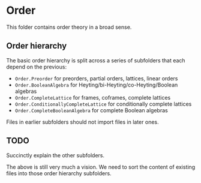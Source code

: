 # Order

This folder contains order theory in a broad sense.

## Order hierarchy

The basic order hierarchy is split across a series of subfolders that each depend on the previous:
* `Order.Preorder` for preorders, partial orders, lattices, linear orders
* `Order.BooleanAlgebra` for Heyting/bi-Heyting/co-Heyting/Boolean algebras
* `Order.CompleteLattice` for frames, coframes, complete lattices
* `Order.ConditionallyCompleteLattice` for conditionally complete lattices
* `Order.CompleteBooleanAlgebra` for complete Boolean algebras

Files in earlier subfolders should not import files in later ones.

## TODO

Succinctly explain the other subfolders.

The above is still very much a vision. We need to sort the content of existing files into those
order hierarchy subfolders.
